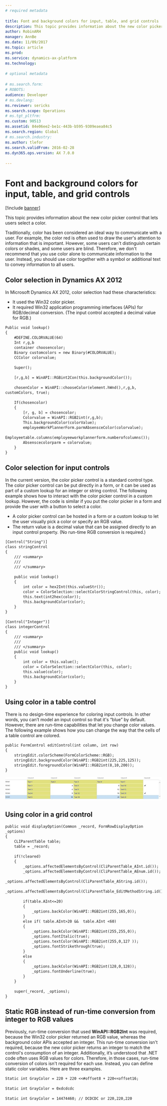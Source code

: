```yaml
---
# required metadata

title: Font and background colors for input, table, and grid controls
description: This topic provides information about the new color picker control that lets users select a color.
author: RobinARH
manager: AnnBe
ms.date: 11/09/2017
ms.topic: article
ms.prod: 
ms.service: dynamics-ax-platform
ms.technology: 

# optional metadata

# ms.search.form: 
# ROBOTS: 
audience: Developer
# ms.devlang: 
ms.reviewer: sericks
ms.search.scope: Operations
# ms.tgt_pltfrm: 
ms.custom: 90513
ms.assetid: 84e06ee2-be1c-443b-b595-9309eaea84c5
ms.search.region: Global
# ms.search.industry: 
ms.author: tlefor
ms.search.validFrom: 2016-02-28
ms.dyn365.ops.version: AX 7.0.0

---
```


# Font and background colors for input, table, and grid controls

[!include [banner](../includes/banner.md)]

This topic provides information about the new color picker control that lets users select a color.

Traditionally, color has been considered an ideal way to communicate with a user. For example, the color red is often used to draw the user's attention to information that is important. However, some users can't distinguish certain colors or shades, and some users are blind. Therefore, we don't recommend that you use color alone to communicate information to the user. Instead, you should use color together with a symbol or additional text to convey information to all users.

## Color selection in Dynamics AX 2012
In Microsoft Dynamics AX 2012, color selection had these characteristics:

-   It used the Win32 color picker.
-   It required Win32 application programming interfaces (APIs) for RGB/decimal conversion. (The input control accepted a decimal value for RGB.)

<!-- -->

    Public void lookup()
    {
        #DEFINE.COLORVALUE(64)
        Int r,g,b
        container choosencolor;
        Binary customcolors = new Binary(#COLORVALUE);
        CCColor colorvalue;

        Super();

        [r,g,b] = WinAPI::RGBint2Con(this.backgroundColor());

        chosenColor = WinAPI::chooseColor(element.hWnd(),r,g,b, customColors, true);

        If(chosencolor)
        {
            [r, g, b] = chosencolor;
            Colorvalue = WinAPI::RGB2int(r,g,b);
            This.backgroundColor(colorValue);
            employeeWorkPlannerForm.parmAbsensceColor(colorvalue);
            Employeetable.columns(employeeworkplannerform.numberofcolumns());
            Absenscecolorparm = colorvalue;
        }
    }

## Color selection for input controls
In the current version, the color picker control is a standard control type. The color picker control can be put directly in a form, or it can be used as part of a custom lookup for an integer or string control. The following example shows how to interact with the color picker control in a custom lookup. However, the code is similar if you put the color picker in a form and provide the user with a button to select a color.

-   A color picker control can be hosted in a form or a custom lookup to let the user visually pick a color or specify an RGB value.
-   The return value is a decimal value that can be assigned directly to an input control property. (No run-time RGB conversion is required.)

<!-- -->

    [Control("String")]
    class stringControl
    {
        /// <summary>
        ///
        /// </summary>

        public void lookup()
        {
            int color = hex2Int(this.valueStr());
            color = ColorSelection::selectColorStringControl(this, color);
            this.text(int2hex(color));
            this.backgroundColor(color);
        }
    }

    [Control("Integer")]
    class integerControl
    {
        /// <summary>
        ///
        /// </summary>
        public void lookup()
        {
            int color = this.value();
            color = ColorSelection::selectColor(this, color);
            this.value(color);
            this.backgroundColor(color);
        }
    }

## Using color in a table control
There is no design-time experience for coloring input controls. In other words, you can’t model an input control so that it's “blue” by default. However, there are run-time capabilities that let you change color values. The following example shows how you can change the way that the cells of a table control are colored.

    public FormControl editControl(int column, int row)
    {
        stringEdit.colorScheme(FormColorScheme::RGB);
        stringEdit.backgroundColor(WinAPI::RGB2int(225,225,125));
        stringEdit.foregroundColor(WinAPI::RGB2int(8,10,200));
    }

[![Example of a table control that has colored cells](./media/tablecontrol_withcolor.png)](./media/tablecontrol_withcolor.png)

## Using color in a grid control
    public void displayOption(Common _record, FormRowDisplayOption _options)
    {
        CLIParentTable table;
        table = _record;

        if(!cleared)
        {
            _options.affectedElementsByControl(CliParentTable_AInt.id());
            _options.affectedElementsByControl(CliParentTable_AEnum.id());
            _options.affectedElementsByControl(CliParentTable_AString.id());
            _options.affectedElementsByControl(CliParentTable_EditMethodString.id());

            if(table.AInt<=20)
            {
                _options.backColor(WinAPI::RGB2int(255,165,0));
            }
            else if( table.AInt>20 &&  table.AInt <60)
            {
                _options.backColor(WinAPI::RGB2int(255,255,0));
                _options.fontItalic(true);
                _options.textColor(WinAPI::RGB2int(255,0,127 ));
                _options.fontStrikethrough(true);
            }
            else
            {
                _options.backColor(WinAPI::RGB2int(128,0,128));
                _options.fontUnderline(true);
            }
        }

        super(_record, _options);
    }

## Static RGB instead of run-time conversion from integer to RGB values
Previously, run-time conversion that used **WinAPI::RGB2Int** was required, because the Win32 color picker returned an RGB value, whereas the background color APIs accepted an integer. This run-time conversion isn't required, because the new color picker returns an integer to match the control's consumption of an integer. Additionally, it’s understood that .NET code often uses RGB values for colors. Therefore, in those cases, run-time conversion of colors isn't required for each use. Instead, you can define static color variables. Here are three examples.

    Static int GrayColor = 220 + 220 <<#offset8 + 220<<offset16;

    Static int GrayColor = 0xdcdcdc

    Static int GrayColor = 14474460; // DCDCDC or 220,220,220



